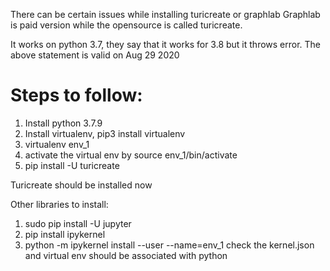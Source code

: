 There can be certain issues while installing turicreate or graphlab
Graphlab is paid version while the opensource is called turicreate.

It works on python 3.7, they say that it works for 3.8 but it throws error. 
The above statement is valid on Aug 29 2020


# Steps to follow:
1. Install python 3.7.9
2. Install virtualenv, pip3 install virtualenv
3. virtualenv env_1
4. activate the virtual env by source env_1/bin/activate
5. pip install -U turicreate

Turicreate should be installed now


Other libraries to install:
1. sudo pip install -U jupyter
2. pip install ipykernel
3. python -m ipykernel install --user --name=env_1
check the kernel.json and virtual env should be associated with python


